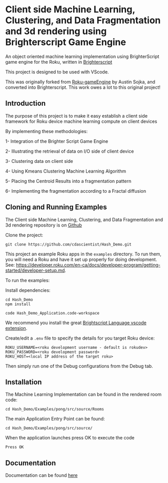 # Client side Machine Learning, Clustering, and Data Fragmentation and 3d rendering using Brighterscript Game Engine

An object oriented  machine learning implementation using BrighterScript game engine for the Roku, written in [Brighterscript](https://github.com/rokucommunity/brighterscript)

This project is designed to be used with VScode.

This was originally forked from [Roku-gameEngine](https://github.com/Romans-I-XVI/Roku-gameEngine) by Austin Sojka, and converted into Brighterscript. This work owes a lot to this original project!

## Introduction

The purpose of this project is to make it easy establish a client side framework for Roku device machine learning compute on client devices

By implementing these methodologies:

1- Integration of the Brighter Script Game Engine

2- Illustrating the retrieval of data on I/O side of client device

3- Clustering data on client side

4- Using Kmeans Clustering Machine Learning Algorithm 

5- Placing the Centroid Results into a fragmentation pattern 

6- Implementing the fragmentation according to a Fractal diffusion 

## Cloning and Running Examples

The Client side Machine Learning, Clustering, and Data Fragmentation and 3d rendering repository is on [Github](https://github.com/cdascientist/Hash_Demo.git)

Clone the project:

```
git clone https://github.com/cdascientist/Hash_Demo.git
```

This project an example Roku apps in the `examples` directory. To run them, you will need a Roku and have it set up properly for doing development. See: https://developer.roku.com/en-ca/docs/developer-program/getting-started/developer-setup.md.

To run the examples:

Install dependencies:

```
cd Hash_Demo
npm install
```

```
code Hash_Demo_Application.code-workspace
```

We recommend you install the great [Brightscript Language vscode extension](https://marketplace.visualstudio.com/items?itemName=RokuCommunity.brightscript).

Create/edit a `.env` file to specify the details for you target Roku device:

```env
ROKU_USERNAME=<roku development username - default is rokudev>
ROKU_PASSWORD=<roku development password>
ROKU_HOST=<local IP address of the target roku>
```

Then simply run one of the Debug configurations from the Debug tab.

## Installation
The Machine Learning Implementation can be found in the rendered room code: 

```
cd Hash_Demo/Examples/pong/src/source/Rooms
```

The main Application Entry Point can be found:
```
cd Hash_Demo/Examples/pong/src/source/
```

When the application launches press OK to execute the code
```
Press OK
```
## Documentation

Documentation can be found [here](https://markwpearce.github.io/brighterscript-game-engine)
